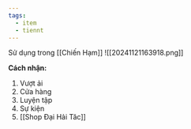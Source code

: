 ```yaml
---
tags:
  - item
  - tiennt
---
```

Sử dụng trong [[Chiến Hạm]]
![[20241121163918.png]]

**Cách nhận:**
1. Vượt ải
2. Cửa hàng
3. Luyện tập
4. Sự kiện
5. [[Shop Đại Hải Tăc]]